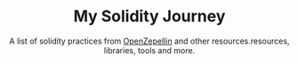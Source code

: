 <div align="center">
    <h1>My Solidity Journey</h1>
      <p align="center">A list of solidity practices from <a href="https://docs.openzeppelin.com/contracts/4.x/">OpenZepellin</a>
      and other resources.resources, libraries, tools and more.</p>
</div>
